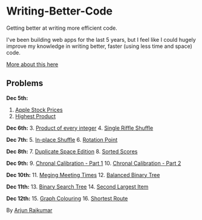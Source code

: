 # Writing-Better-Code
Getting better at writing more efficient code. 

I've been building web apps for the last 5 years, but I feel like I could hugely improve my knowledge in writing better, faster (using less time and space) code. 

[More about this here](https://dev.to/arjunrajkumar/writing-more-efficient-code-1imb)


## Problems

__Dec 5th:__ 
1. [Apple Stock Prices](https://github.com/arjunrajkumar/Writing-Better-Code/blob/master/apple_stock_prices.rb)
2. [Highest Product](https://github.com/arjunrajkumar/Writing-Better-Code/blob/master/highest_product.rb)

__Dec 6th:__ 
3. [Product of every integer](https://github.com/arjunrajkumar/Writing-Better-Code/blob/master/product.rb)
4. [Single Riffle Shuffle](https://github.com/arjunrajkumar/Writing-Better-Code/blob/master/single_riffle_shuffle.rb)

__Dec 7th:__ 
5. [In-place Shuffle](https://github.com/arjunrajkumar/Writing-Better-Code/blob/master/inplace_shuffle.rb)
6. [Rotation Point](https://github.com/arjunrajkumar/Writing-Better-Code/blob/master/rotation_point.rb)

__Dec 8th:__ 
7. [Duplicate Space Edition](https://github.com/arjunrajkumar/Writing-Better-Code/blob/master/space_edition.rb)
8. [Sorted Scores](https://github.com/arjunrajkumar/Writing-Better-Code/blob/master/sorted_scored.rb)

__Dec 9th:__ 
9. [Chronal Calibration - Part 1](https://github.com/arjunrajkumar/Writing-Better-Code/blob/master/chronal_calibration.rb)
10. [Chronal Calibration - Part 2](https://github.com/arjunrajkumar/Writing-Better-Code/blob/master/chronal_calibration.rb)

__Dec 10th:__ 
11. [Meging Meeting Times](https://github.com/arjunrajkumar/Writing-Better-Code/blob/master/meeting_times.rb)
12. [Balanced Binary Tree](https://github.com/arjunrajkumar/Writing-Better-Code/blob/master/balanced_binary_tree.rb)


__Dec 11th:__ 
13. [Binary Search Tree](https://github.com/arjunrajkumar/Writing-Better-Code/blob/master/binary_search_tree.rb)
14. [Second Largest Item](https://github.com/arjunrajkumar/Writing-Better-Code/blob/master/second_largest_item.rb)

__Dec 12th:__ 
15. [Graph Colouring](https://github.com/arjunrajkumar/Writing-Better-Code/blob/master/graph_colouring.rb)
16. [Shortest Route](https://github.com/arjunrajkumar/Writing-Better-Code/blob/master/shortest_route.rb)

By [Arjun Rajkumar](https://www.arjunrajkumar.in/)
